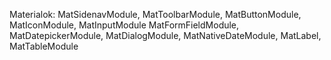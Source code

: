 Materialok:
MatSidenavModule,
MatToolbarModule,
MatButtonModule,
MatIconModule,
MatInputModule
MatFormFieldModule, 
MatDatepickerModule,
MatDialogModule,
MatNativeDateModule,
MatLabel,
MatTableModule
